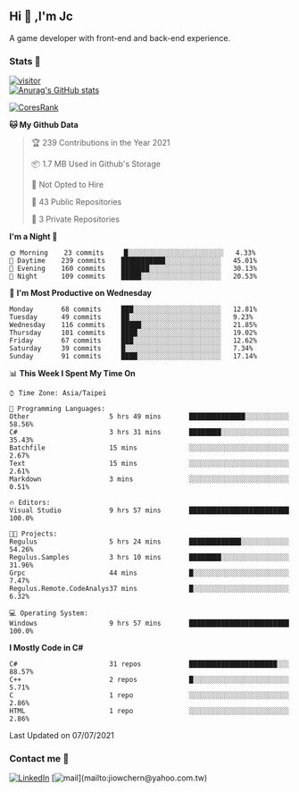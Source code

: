 ## Hi 👋 ,I'm Jc  

A game developer with front-end and back-end experience.  

### Stats  📝
[![visitor](https://visitor-badge.glitch.me/badge?page_id=jiowchern.jiowchern&style=flat-square&color=0088cc)](https://visitor-badge.glitch.me/badge?page_id=jiowchern.jiowchern&style=flat-square&color=0088cc)  
[![Anurag's GitHub stats](https://github-readme-stats.vercel.app/api?username=jiowchern&count_private=true&&show_icons=true)](https://github.com/anuraghazra/github-readme-stats)  
<!-- [![trophy](https://github-profile-trophy.vercel.app/?username=jiowchern)](https://github.com/ryo-ma/github-profile-trophy)   -->
[![CoresRank](https://cr-ss-service.azurewebsites.net/api/ScreenShot?widget=summary&username=jiowchern)](https://cr-ss-service.azurewebsites.net/api/ScreenShot?widget=summary&username=jiowchern)


<!--START_SECTION:waka-->
**🐱 My Github Data** 

> 🏆 239 Contributions in the Year 2021
 > 
> 📦 1.7 MB Used in Github's Storage 
 > 
> 🚫 Not Opted to Hire
 > 
> 📜 43 Public Repositories 
 > 
> 🔑 3 Private Repositories  
 > 
**I'm a Night 🦉** 

```text
🌞 Morning    23 commits     █░░░░░░░░░░░░░░░░░░░░░░░░   4.33% 
🌆 Daytime    239 commits    ███████████░░░░░░░░░░░░░░   45.01% 
🌃 Evening    160 commits    ███████░░░░░░░░░░░░░░░░░░   30.13% 
🌙 Night      109 commits    █████░░░░░░░░░░░░░░░░░░░░   20.53%

```
📅 **I'm Most Productive on Wednesday** 

```text
Monday       68 commits     ███░░░░░░░░░░░░░░░░░░░░░░   12.81% 
Tuesday      49 commits     ██░░░░░░░░░░░░░░░░░░░░░░░   9.23% 
Wednesday    116 commits    █████░░░░░░░░░░░░░░░░░░░░   21.85% 
Thursday     101 commits    ████░░░░░░░░░░░░░░░░░░░░░   19.02% 
Friday       67 commits     ███░░░░░░░░░░░░░░░░░░░░░░   12.62% 
Saturday     39 commits     █░░░░░░░░░░░░░░░░░░░░░░░░   7.34% 
Sunday       91 commits     ████░░░░░░░░░░░░░░░░░░░░░   17.14%

```


📊 **This Week I Spent My Time On** 

```text
⌚︎ Time Zone: Asia/Taipei

💬 Programming Languages: 
Other                    5 hrs 49 mins       ██████████████░░░░░░░░░░░   58.56% 
C#                       3 hrs 31 mins       ████████░░░░░░░░░░░░░░░░░   35.43% 
Batchfile                15 mins             ░░░░░░░░░░░░░░░░░░░░░░░░░   2.67% 
Text                     15 mins             ░░░░░░░░░░░░░░░░░░░░░░░░░   2.61% 
Markdown                 3 mins              ░░░░░░░░░░░░░░░░░░░░░░░░░   0.51%

🔥 Editors: 
Visual Studio            9 hrs 57 mins       █████████████████████████   100.0%

🐱‍💻 Projects: 
Regulus                  5 hrs 24 mins       █████████████░░░░░░░░░░░░   54.26% 
Regulus.Samples          3 hrs 10 mins       ████████░░░░░░░░░░░░░░░░░   31.96% 
Grpc                     44 mins             █░░░░░░░░░░░░░░░░░░░░░░░░   7.47% 
Regulus.Remote.CodeAnalys37 mins             █░░░░░░░░░░░░░░░░░░░░░░░░   6.32%

💻 Operating System: 
Windows                  9 hrs 57 mins       █████████████████████████   100.0%

```

**I Mostly Code in C#** 

```text
C#                       31 repos            ██████████████████████░░░   88.57% 
C++                      2 repos             █░░░░░░░░░░░░░░░░░░░░░░░░   5.71% 
C                        1 repo              ░░░░░░░░░░░░░░░░░░░░░░░░░   2.86% 
HTML                     1 repo              ░░░░░░░░░░░░░░░░░░░░░░░░░   2.86%

```



 Last Updated on 07/07/2021
<!--END_SECTION:waka-->



### Contact me 💬
[![LinkedIn](https://img.shields.io/badge/-JiowchernChen-0077B5?style==flat-square&logo=LinkedIn&logoColor=white)](https://www.linkedin.com/in/jiowchern-chen-4aaa90b7/) [![mail](https://img.shields.io/badge/-jiowchern%40yahoo.com.tw-blueviolet?style=flat-square&logo=yahoo!)](mailto:jiowchern@yahoo.com.tw)    

<!-- [![Linkedin Badge](https://img.shields.io/badge/-LinkedIn-blue?style=flat-square&logo=Linkedin&logoColor=white&link=https://www.linkedin.com/in/jiowchern-chen-4aaa90b7/)](https://www.linkedin.com/in/jiowchern-chen-4aaa90b7/) -->


<!--
**jiowchern/jiowchern** is a ✨ _special_ ✨ repository because its `README.md` (this file) appears on your GitHub profile.

Here are some ideas to get you started:

- 🔭 I’m currently working on ...
- 🌱 I’m currently learning ...
- 👯 I’m looking to collaborate on ...
- 🤔 I’m looking for help with ...
- 💬 Ask me about ...
- 📫 How to reach me: ...
- 😄 Pronouns: ...
- ⚡ Fun fact: ...
-->
